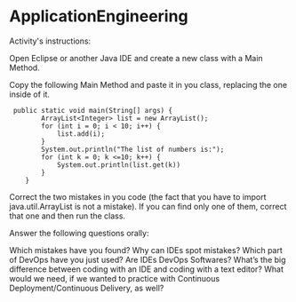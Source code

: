 # ApplicationEngineering

Activity's instructions:

Open Eclipse or another Java IDE and create a new class with a Main Method.

Copy the following Main Method and paste it in you class, replacing the one inside of it.

	 public static void main(String[] args) {
	        ArrayList<Integer> list = new ArrayList();
	        for (int i = 0; i < 10; i++) {
	            list.add(i);
	        }
	        System.out.println("The list of numbers is:");
	        for (int k = 0; k <=10; k++) {
	            System.out.println(list.get(k))
	        }
	    }

Correct the two mistakes in you code (the fact that you have to import java.util.ArrayList is not a mistake). If you can find only one of them, correct that one and then run the class.

Answer the following questions orally:

Which mistakes have you found?
Why can IDEs spot mistakes?
Which part of DevOps have you just used?
Are IDEs DevOps Softwares?
What’s the big difference between coding with an IDE and coding with a text editor?
What would we need, if we wanted to practice with Continuous Deployment/Continuous Delivery, as well?

